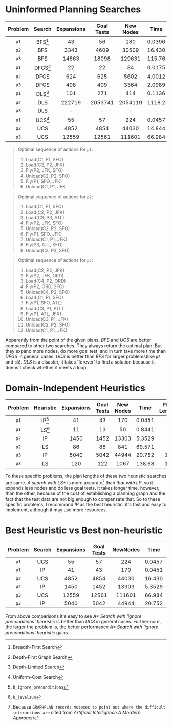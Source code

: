 # Uninformed Planning Searches

| Problem |   Search    | Expansions | Goal Tests | New Nodes |  Time  | Plan Length |
| :-----: | :---------: | :--------: | :--------: | :-------: | :----: | :---------: |
|  `p1`   |  BFS[^BFS]  |     43     |     56     |    180    | 0.0396 |      6      |
|  `p2`   |     BFS     |    3343    |    4609    |   30509   | 16.430 |      9      |
|  `p3`   |     BFS     |   14663    |   18098    |  129631   | 115.76 |     12      |
|  `p1`   | DFGS[^DFGS] |     22     |     22     |    84     | 0.0175 |     20      |
|  `p2`   |    DFGS     |    624     |    625     |   5602    | 4.0012 |     619     |
|  `p3`   |    DFGS     |    408     |    409     |   3364    | 2.0989 |     392     |
|  `p1`   |  DLS[^DLS]  |    101     |    271     |    414    | 0.1136 |     50      |
|  `p2`   |     DLS     |   222719   |  2053741   |  2054119  | 1118.2 |     50      |
|  `p3`   |     DLS     |     -      |     -      |     -     |   -    |      -      |
|  `p1`   |  UCS[^UCS]  |     55     |     57     |    224    | 0.0457 |      6      |
|  `p2`   |     UCS     |    4852    |    4854    |   44030   | 14.844 |      9      |
|  `p3`   |     UCS     |   12559    |   12561    |  111601   | 66.984 |     12      |

[^BFS]: Breadth-First Search
[^DFGS]: Depth-First Graph Search
[^DLS]: Depth-Limited Search
[^UCS]: Uniform-Cost Search

> Optimal sequence of actions for `p1`: 
>
> 1. Load(C1, P1, SFO)
> 2. Load(C2, P2, JFK)
> 3. Fly(P2, JFK, SFO)
> 4. Unload(C2, P2, SFO)
> 5. Fly(P1, SFO, JFK)
> 6. Unload(C1, P1, JFK

> Optimal sequence of actions for `p2`:
>
> 1. Load(C1, P1, SFO)
> 2. Load(C2, P2, JFK)
> 3. Load(C3, P3, ATL)
> 4. Fly(P2, JFK, SFO)
> 5. Unload(C2, P2, SFO)
> 6. Fly(P1, SFO, JFK)
> 7. Unload(C1, P1, JFK)
> 8. Fly(P3, ATL, SFO)
> 9. Unload(C3, P3, SFO)

> Optimal sequence of actions for `p3`:
>
> 1. Load(C2, P2, JFK)
> 2. Fly(P2, JFK, ORD)
> 3. Load(C4, P2, ORD)
> 4. Fly(P2, ORD, SFO)
> 5. Unload(C4, P2, SFO)
> 6. Load(C1, P1, SFO)
> 7. Fly(P1, SFO, ATL)
> 8. Load(C3, P1, ATL)
> 9. Fly(P1, ATL, JFK)
> 10. Unload(C3, P1, JFK)
> 11. Unload(C2, P2, SFO)
> 12. Unload(C1, P1, JFK)

Apparently from the point of the given plans, *BFS* and *UCS* are better compared to other two searches. They always return the optimal plan. But they expand more nodes, do more goal test, and in turn take more time than *DFGS* in general cases. *UCS* is better than *BFS* for larger problems(like `p2` and `p3`). *DLS* is a disaster, it takes 'forever' to find a solution because it doens't check whether it meets a loop.

# Domain-Independent Heuristics

| Problem | Heuristic | Expansions | Goal Tests | New Nodes |  Time  | Plan Length |
| :-----: | :-------: | :--------: | :--------: | :-------: | :----: | :---------: |
|  `p1`   |  IP[^IP]  |     41     |     43     |    170    | 0.0451 |      6      |
|  `p1`   |  LS[^LS]  |     11     |     13     |    50     | 0.8441 |      6      |
|  `p2`   |    IP     |    1450    |    1452    |   13303   | 5.3529 |      9      |
|  `p2`   |    LS     |     86     |     88     |    841    | 69.571 |      9      |
|  `p3`   |    IP     |    5040    |    5042    |   44944   | 20.752 |     12      |
|  `p3`   |    LS     |    120     |    122     |   1067    | 138.68 |     12      |

[^IP]: `h_ignore_preconditions`
[^LS]: `h_levelsum`

To these specific problems, the plan lengths of these two heuristic searches are same. *A search with LS\** is more accurate[^1] than *that with LP*, so it expands less nodes and do less goal tests. It takes longer time, however, than the other, because of the cost of establishing a planning graph and the fact that the test data are not big enough to compensate that. So to these specific problems, I recommand *IP* as the best heuristic, it's fast and easy to implement, although it may use more resources. 

# Best Heuristic vs Best non-heuristic

| Problem | Search | Expansions | Goal Tests | NewNodes |  Time  | Plan Length |
| :-----: | :----: | :--------: | :--------: | :------: | :----: | :---------: |
|  `p1`   |  UCS   |     55     |     57     |   224    | 0.0457 |      6      |
|  `p1`   |   IP   |     41     |     43     |   170    | 0.0451 |      6      |
|  `p2`   |  UCS   |    4852    |    4854    |  44030   | 16.430 |      9      |
|  `p2`   |   IP   |    1450    |    1452    |  13303   | 5.3529 |      9      |
|  `p3`   |  UCS   |   12559    |   12561    |  111601  | 66.984 |     12      |
|  `p3`   |   IP   |    5040    |    5042    |  44944   | 20.752 |     12      |

[^UCS]: Uniform-Cost Search
[^IP]: A* Search with 'ignore_preconditions' heuristic

From above comparisons it's easy to see _A* Search with 'ignore preconditions' heuristic_  is better than *UCS* in general cases. Furthermore, the larger the problem is, the better performance _A* Search with 'ignore preconditions' heuristic_ gains.

[^1]: Because `GRAPHPLAN records mutexes to point out where the difficult interactions are` cited from *Artificial Intelligence A Mordern Approach*

